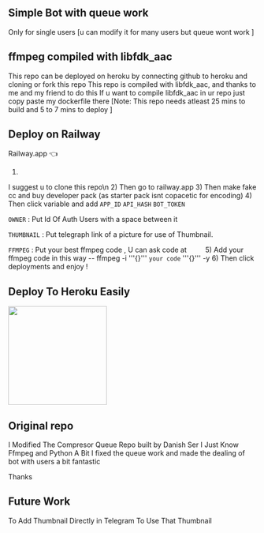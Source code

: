 ## Simple Bot with queue work 
Only for single users [u can modify it for many users but queue wont work ]

## ffmpeg compiled with libfdk_aac 

This repo can be deployed on heroku by connecting github to heroku and cloning or fork this repo 
This repo is compiled with libfdk_aac, and thanks to me and my friend  to do this 
If u want to compile libfdk_aac in ur repo just copy paste my dockerfile there 
[Note: This repo needs atleast 25 mins to build and 5 to 7 mins to deploy ]
## Deploy on Railway 
Railway.app 👈

1)
I suggest u to clone this repo\n
2)
Then go to railway.app
3)
Then make fake cc and buy developer pack (as starter pack isnt copacetic for encoding)
4)
Then click variable and add 
`APP_ID` `API_HASH` `BOT_TOKEN`

`OWNER` : Put Id Of Auth Users with a space between it

`THUMBNAIL` : Put telegraph link of a picture for use of Thumbnail.

`FFMPEG` : Put your best ffmpeg code , U can ask code at <a href="https:/t.me/Anime_Hub_Group"><img scr="https://img.shields.io/badge/Ask-Group-brightgreen?style=flat-square&logo=telegram" width="30"></a>
5)
Add your ffmpeg code in this way -- ffmpeg -i '''{}''' `your code` '''{}''' -y 
6) Then click deployments and enjoy !

## Deploy To Heroku Easily

<p><a href="https://heroku.com/deploy"> <img src="https://img.shields.io/badge/Deploy%20To%20Heroku-green?style=for-the-badge&logo=heroku" width="200""/></a></p>

## Original repo 
I Modified The Compresor Queue Repo built by Danish Ser
I Just Know Ffmpeg and Python A Bit 
I fixed the queue work and made the dealing of bot with users a bit fantastic 

Thanks 
  
  ## Future Work
  To Add Thumbnail Directly in Telegram To Use That Thumbnail
